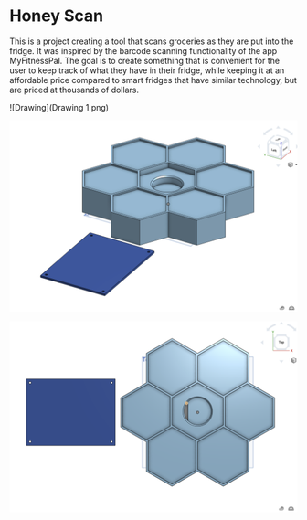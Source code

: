 # Honey Scan

This is a project creating a tool that scans groceries as they are put into the fridge.
It was inspired by the barcode scanning functionality of the app MyFitnessPal. The goal is to create something
that is convenient for the user to keep track of what they have in their fridge, while keeping it at an affordable price
compared to smart fridges that have similar technology, but are priced at thousands of dollars.


![Drawing](Drawing 1.png)




![image 1](modelAngle.png)


![image 2](modelTopDown.png)